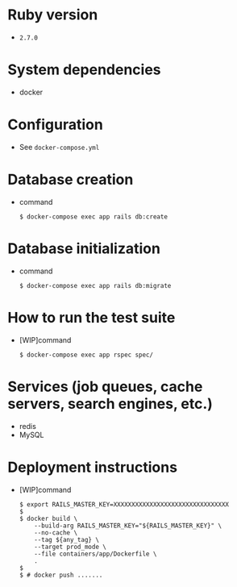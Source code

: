 # Ruby version

* `2.7.0`

# System dependencies

* docker

# Configuration

* See `docker-compose.yml`

# Database creation

* command

    ``` shell
    $ docker-compose exec app rails db:create
    ```

# Database initialization

* command

    ``` shell
    $ docker-compose exec app rails db:migrate
    ```

# How to run the test suite

* [WIP]command

    ``` shell
    $ docker-compose exec app rspec spec/
    ```

# Services (job queues, cache servers, search engines, etc.)

* redis
* MySQL

# Deployment instructions

* [WIP]command

    ``` shell
    $ export RAILS_MASTER_KEY=XXXXXXXXXXXXXXXXXXXXXXXXXXXXXXXX
    $ 
    $ docker build \
        --build-arg RAILS_MASTER_KEY="${RAILS_MASTER_KEY}" \
        --no-cache \
        --tag ${any_tag} \
        --target prod_mode \
        --file containers/app/Dockerfile \
        .
    $ 
    $ # docker push .......
    ```
